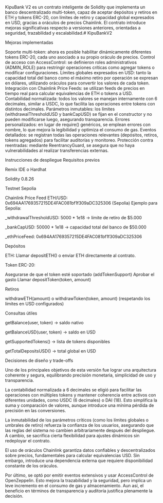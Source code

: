 KipuBank V2 es un contrato inteligente de Solidity que implementa un banco descentralizado multi-token, capaz de aceptar depósitos y retiros en ETH y tokens ERC-20, con límites de retiro y capacidad global expresados en USD, gracias a oráculos de precios Chainlink.
El contrato introduce mejoras significativas respecto a versiones anteriores, orientadas a seguridad, trazabilidad y escalabilidad.# KipuBankV2

Mejoras implementadas

Soporte multi-token: ahora es posible habilitar dinámicamente diferentes tokens ERC-20, cada uno asociado a su propio oráculo de precios.
Control de acceso con AccessControl: se definieron roles administrativos (ADMIN_ROLE) para restringir operaciones críticas como agregar tokens o modificar configuraciones.
Límites globales expresados en USD: tanto la capacidad total del banco como el máximo retiro por operación se expresan en dólares, utilizando oráculos para convertir los valores de cada token.
Integración con Chainlink Price Feeds: se utilizan feeds de precios en tiempo real para calcular equivalencias de ETH o tokens a USD.
Contabilidad normalizada: todos los valores se manejan internamente con 6 decimales, similar a USDC, lo que facilita las operaciones entre tokens con distintos decimales.
Parámetros inmutables: los límites (withdrawalThresholdUSD y bankCapUSD) se fijan en el constructor y no pueden modificarse luego, asegurando transparencia.
Errores personalizados: en lugar de require() genéricos, se emplean errores con nombre, lo que mejora la legibilidad y optimiza el consumo de gas.
Eventos detallados: se registran todas las operaciones relevantes (depósitos, retiros, tokens agregados) para facilitar auditorías y monitoreo.
Protección contra reentradas: mediante ReentrancyGuard, se asegura que no haya vulnerabilidades al realizar transferencias externas.

Instrucciones de despliegue
Requisitos previos

Remix IDE o Hardhat

Solidity 0.8.26

Testnet Sepolia

Chainlink Price Feed ETH/USD:
0x694AA1769357215DE4FAC081bf1f309aDC325306 (Sepolia)
Ejemplo para Sepolia:

_withdrawalThresholdUSD: 5000 * 1e18 → límite de retiro de $5.000

_bankCapUSD: 50000 * 1e18 → capacidad total del banco de $50.000

_ethPriceFeed: 0x694AA1769357215DE4FAC081bf1f309aDC325306

Depósitos

ETH:
Llamar depositETH() o enviar ETH directamente al contrato.

Token ERC-20:

Asegurarse de que el token esté soportado (addTokenSupport)
Aprobar el gasto
Llamar depositToken(token, amount)

Retiros

withdrawETH(amount) o
withdrawToken(token, amount)
(respetando los límites en USD configurados)

Consultas útiles

getBalance(user, token) → saldo nativo

getBalanceUSD(user, token) → saldo en USD

getSupportedTokens() → lista de tokens disponibles

getTotalDepositsUSD() → total global en USD

Decisiones de diseño y trade-offs

Uno de los principales objetivos de esta versión fue lograr una arquitectura coherente y segura, equilibrando precisión monetaria, simplicidad de uso y transparencia.

La contabilidad normalizada a 6 decimales se eligió para facilitar las operaciones con múltiples tokens y mantener coherencia entre activos con diferentes unidades, como USDC (6 decimales) o DAI (18). Esto simplifica la suma y comparación de valores, aunque introduce una mínima pérdida de precisión en las conversiones.

La inmutabilidad de los parámetros críticos (como los límites globales o umbrales de retiro) refuerza la confianza de los usuarios, asegurando que las reglas del sistema no cambien arbitrariamente después del despliegue. A cambio, se sacrifica cierta flexibilidad para ajustes dinámicos sin redeployar el contrato.

El uso de oráculos Chainlink garantiza datos confiables y descentralizados sobre precios, fundamentales para calcular equivalencias USD. Sin embargo, introduce una dependencia externa que requiere disponibilidad constante de los oráculos.

Por último, se optó por emitir eventos extensivos y usar AccessControl de OpenZeppelin. Esto mejora la trazabilidad y la seguridad, pero implica un leve incremento en el consumo de gas y almacenamiento. Aun así, el beneficio en términos de transparencia y auditoría justifica plenamente la decisión.
